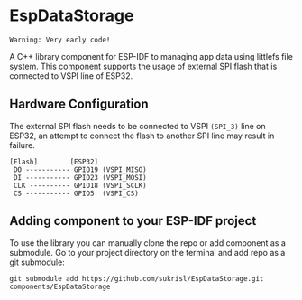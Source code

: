 # EspDataStorage
~~~
Warning: Very early code!
~~~

A C++ library component for ESP-IDF to managing app data using littlefs file system. This component supports the usage of external SPI flash that is connected to VSPI line of ESP32.

## Hardware Configuration
The external SPI flash needs to be connected to VSPI `(SPI_3)` line on ESP32, an attempt to connect the flash to another SPI line may result in failure.
```
[Flash]        [ESP32]
 DO ----------- GPIO19 (VSPI_MISO)
 DI ----------- GPIO23 (VSPI_MOSI)
 CLK ---------- GPIO18 (VSPI_SCLK)
 CS ----------- GPIO5  (VSPI_CS)
```
## Adding component to your ESP-IDF project
To use the library you can manually clone the repo or add component as a submodule. Go to your project directory on the terminal and add repo as a git submodule:
```
git submodule add https://github.com/sukrisl/EspDataStorage.git components/EspDataStorage
```